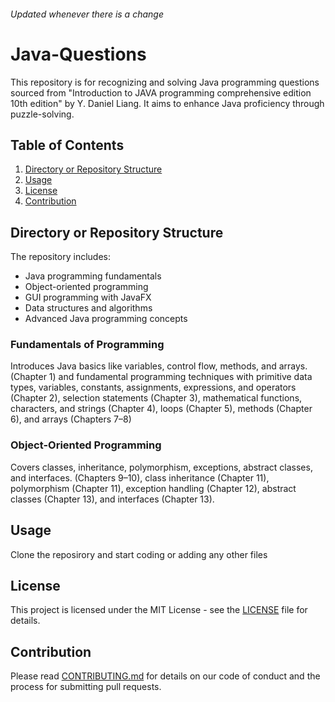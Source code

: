 ###### Updated whenever there is a change

# Java-Questions

This repository is for recognizing and solving Java programming questions sourced from "Introduction to JAVA programming comprehensive edition 10th edition" by Y. Daniel Liang. It aims to enhance Java proficiency through puzzle-solving.

## Table of Contents

1. [Directory or Repository Structure](#directory-or-repository-structure)
2. [Usage](#usage)
3. [License](#license)
4. [Contribution](#contribution)

## Directory or Repository Structure

The repository includes:

- Java programming fundamentals
- Object-oriented programming
- GUI programming with JavaFX
- Data structures and algorithms
- Advanced Java programming concepts

### Fundamentals of Programming
Introduces Java basics like variables, control flow, methods, and arrays.
(Chapter 1) and fundamental programming techniques
with primitive data types, variables, constants, assignments, expressions, and operators (Chapter 2),
selection statements (Chapter 3), mathematical functions, characters, and strings (Chapter 4), loops
(Chapter 5), methods (Chapter 6), and arrays (Chapters 7–8)

### Object-Oriented Programming
Covers classes, inheritance, polymorphism, exceptions, abstract classes, and interfaces.
(Chapters 9–10), class inheritance (Chapter 11), polymorphism
(Chapter 11), exception handling (Chapter 12), abstract classes (Chapter 13), and interfaces
(Chapter 13).


## Usage

Clone the reposirory and start coding or adding any other files
## License

This project is licensed under the MIT License - see the [LICENSE](LICENSE) file for details.

## Contribution

Please read [CONTRIBUTING.md](CONTRIBUTING.md) for details on our code of conduct 
and the process for submitting pull requests.
